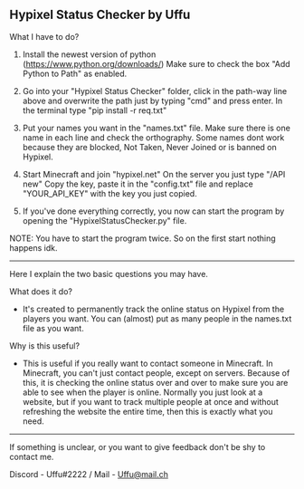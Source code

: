 Hypixel Status Checker by Uffu
---------------------------------
What I have to do?

1. Install the newest version of python (https://www.python.org/downloads/)
   Make sure to check the box "Add Python to Path" as enabled.

2. Go into your "Hypixel Status Checker" folder, click in the path-way line above and overwrite the path just by typing "cmd" and press enter.
   In the terminal type "pip install -r req.txt"

3. Put your names you want in the "names.txt" file. Make sure there is one name in each line and check the orthography.
   Some names dont work because they are blocked, Not Taken, Never Joined or is banned on Hypixel.

4. Start Minecraft and join "hypixel.net"
   On the server you just type "/API new"
   Copy the key, paste it in the "config.txt" file and replace "YOUR_API_KEY" with the key you just copied.

5. If you've done everything correctly, you now can start the program by opening the "HypixelStatusChecker.py" file.


NOTE: You have to start the program twice. So on the first start nothing happens idk.

---------------------------------
Here I explain the two basic questions you may have.

What does it do?
- It's created to permanently track the online status on Hypixel from the players you want. You can (almost) put as many people in the names.txt file as you want.

Why is this useful?
- This is useful if you really want to contact someone in Minecraft. In Minecraft, you can't just contact people, except on servers.
  Because of this, it is checking the online status over and over to make sure you are able to see when the player is online.
  Normally you just look at a website, but if you want to track multiple people at once and without refreshing the website the entire time, then this is       exactly what you need.

---------------------------------
If something is unclear, or you want to give feedback don't be shy to contact me.

Discord - Uffu#2222 / Mail - Uffu@mail.ch
